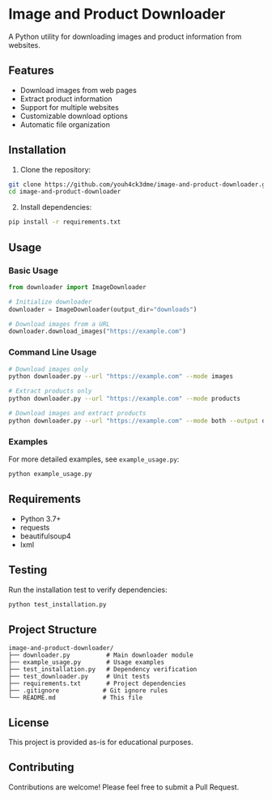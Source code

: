 # Image and Product Downloader

A Python utility for downloading images and product information from websites.

## Features

- Download images from web pages
- Extract product information
- Support for multiple websites
- Customizable download options
- Automatic file organization

## Installation

1. Clone the repository:
```bash
git clone https://github.com/youh4ck3dme/image-and-product-downloader.git
cd image-and-product-downloader
```

2. Install dependencies:
```bash
pip install -r requirements.txt
```

## Usage

### Basic Usage

```python
from downloader import ImageDownloader

# Initialize downloader
downloader = ImageDownloader(output_dir="downloads")

# Download images from a URL
downloader.download_images("https://example.com")
```

### Command Line Usage

```bash
# Download images only
python downloader.py --url "https://example.com" --mode images

# Extract products only
python downloader.py --url "https://example.com" --mode products

# Download images and extract products
python downloader.py --url "https://example.com" --mode both --output downloads/
```

### Examples

For more detailed examples, see `example_usage.py`:

```bash
python example_usage.py
```

## Requirements

- Python 3.7+
- requests
- beautifulsoup4
- lxml

## Testing

Run the installation test to verify dependencies:

```bash
python test_installation.py
```

## Project Structure

```
image-and-product-downloader/
├── downloader.py          # Main downloader module
├── example_usage.py       # Usage examples
├── test_installation.py   # Dependency verification
├── test_downloader.py     # Unit tests
├── requirements.txt       # Project dependencies
├── .gitignore            # Git ignore rules
└── README.md             # This file
```

## License

This project is provided as-is for educational purposes.

## Contributing

Contributions are welcome! Please feel free to submit a Pull Request.
